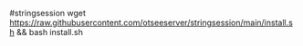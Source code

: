 #stringsession
wget https://raw.githubusercontent.com/otseeserver/stringsession/main/install.sh && bash install.sh
